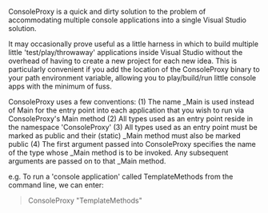 ConsoleProxy is a quick and dirty solution to the problem of accommodating multiple console applications into a single Visual Studio solution.

It may occasionally prove useful as a little harness in which to build multiple little 'test/play/throwaway' applications inside Visual Studio without the overhead of having to create a new project for each new idea.
This is particularly convenient if you add the location of the ConsoleProxy binary to your path environment variable, allowing you to play/build/run little console apps with the minimum of fuss.

ConsoleProxy uses a few conventions:
(1) The name _Main is used instead of Main for the entry point into each application that you wish to run via ConsoleProxy's Main method
(2) All types used as an entry point reside in the namespace 'ConsoleProxy'
(3) All types used as an entry point must be marked as public and their (static) _Main method must also be marked public
(4) The first argument passed into ConsoleProxy specifies the name of the type whose _Main method is to be invoked. Any subsequent arguments are passed on to that _Main method.

e.g.
To run a 'console application' called TemplateMethods from the command line, we can enter:
> ConsoleProxy "TemplateMethods"